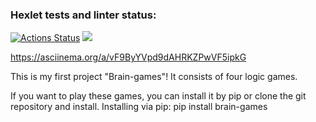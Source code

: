 ### Hexlet tests and linter status:
[![Actions Status](https://github.com/NikolyKa/python-project-lvl1/workflows/hexlet-check/badge.svg)](https://github.com/NikolyKa/python-project-lvl1/actions)
<a href="https://codeclimate.com/github/codeclimate/codeclimate/maintainability"><img src="https://api.codeclimate.com/v1/badges/a99a88d28ad37a79dbf6/maintainability" /></a>

https://asciinema.org/a/vF9ByYVpd9dAHRKZPwVF5ipkG

This is my first project "Brain-games"!
It consists of four logic games.

If you want to play these games, you can install it by pip or clone the git repository and install. 
Installing via pip:
pip install brain-games
